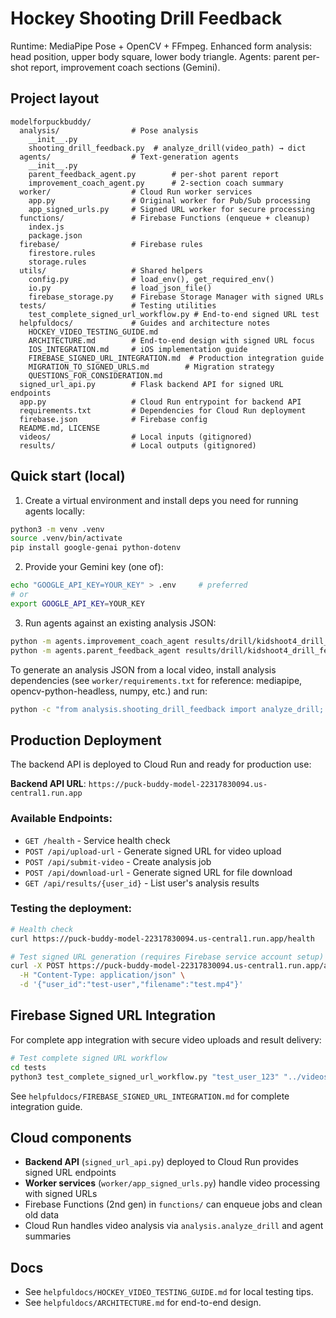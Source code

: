 # Hockey Shooting Drill Feedback

Runtime: MediaPipe Pose + OpenCV + FFmpeg.
Enhanced form analysis: head position, upper body square, lower body triangle.
Agents: parent per-shot report, improvement coach sections (Gemini).

## Project layout
```text
modelforpuckbuddy/
  analysis/                # Pose analysis
    __init__.py
    shooting_drill_feedback.py  # analyze_drill(video_path) → dict
  agents/                  # Text-generation agents
    __init__.py
    parent_feedback_agent.py        # per-shot parent report
    improvement_coach_agent.py      # 2-section coach summary
  worker/                  # Cloud Run worker services
    app.py                 # Original worker for Pub/Sub processing
    app_signed_urls.py     # Signed URL worker for secure processing
  functions/               # Firebase Functions (enqueue + cleanup)
    index.js
    package.json
  firebase/                # Firebase rules
    firestore.rules
    storage.rules
  utils/                   # Shared helpers
    config.py              # load_env(), get_required_env()
    io.py                  # load_json_file()
    firebase_storage.py    # Firebase Storage Manager with signed URLs
  tests/                   # Testing utilities
    test_complete_signed_url_workflow.py # End-to-end signed URL test
  helpfuldocs/             # Guides and architecture notes
    HOCKEY_VIDEO_TESTING_GUIDE.md
    ARCHITECTURE.md        # End-to-end design with signed URL focus
    IOS_INTEGRATION.md     # iOS implementation guide
    FIREBASE_SIGNED_URL_INTEGRATION.md  # Production integration guide
    MIGRATION_TO_SIGNED_URLS.md        # Migration strategy
    QUESTIONS_FOR_CONSIDERATION.md
  signed_url_api.py        # Flask backend API for signed URL endpoints
  app.py                   # Cloud Run entrypoint for backend API
  requirements.txt         # Dependencies for Cloud Run deployment
  firebase.json            # Firebase config
  README.md, LICENSE
  videos/                  # Local inputs (gitignored)
  results/                 # Local outputs (gitignored)
```

## Quick start (local)
1) Create a virtual environment and install deps you need for running agents locally:
```bash
python3 -m venv .venv
source .venv/bin/activate
pip install google-genai python-dotenv
```

2) Provide your Gemini key (one of):
```bash
echo "GOOGLE_API_KEY=YOUR_KEY" > .env     # preferred
# or
export GOOGLE_API_KEY=YOUR_KEY
```

3) Run agents against an existing analysis JSON:
```bash
python -m agents.improvement_coach_agent results/drill/kidshoot4_drill_feedback.json
python -m agents.parent_feedback_agent results/drill/kidshoot4_drill_feedback.json
```

To generate an analysis JSON from a local video, install analysis dependencies (see `worker/requirements.txt` for reference: mediapipe, opencv-python-headless, numpy, etc.) and run:
```bash
python -c "from analysis.shooting_drill_feedback import analyze_drill; import json; print(json.dumps(analyze_drill('videos/input/your_clip.mov'), indent=2))"
```

## Production Deployment
The backend API is deployed to Cloud Run and ready for production use:

**Backend API URL**: `https://puck-buddy-model-22317830094.us-central1.run.app`

### Available Endpoints:
- `GET /health` - Service health check
- `POST /api/upload-url` - Generate signed URL for video upload
- `POST /api/submit-video` - Create analysis job
- `POST /api/download-url` - Generate signed URL for file download
- `GET /api/results/{user_id}` - List user's analysis results

### Testing the deployment:
```bash
# Health check
curl https://puck-buddy-model-22317830094.us-central1.run.app/health

# Test signed URL generation (requires Firebase service account setup)
curl -X POST https://puck-buddy-model-22317830094.us-central1.run.app/api/upload-url \
  -H "Content-Type: application/json" \
  -d '{"user_id":"test-user","filename":"test.mp4"}'
```

## Firebase Signed URL Integration
For complete app integration with secure video uploads and result delivery:

```bash
# Test complete signed URL workflow
cd tests
python3 test_complete_signed_url_workflow.py "test_user_123" "../videos/input/kidshoot2.MOV"
```

See `helpfuldocs/FIREBASE_SIGNED_URL_INTEGRATION.md` for complete integration guide.

## Cloud components
- **Backend API** (`signed_url_api.py`) deployed to Cloud Run provides signed URL endpoints
- **Worker services** (`worker/app_signed_urls.py`) handle video processing with signed URLs
- Firebase Functions (2nd gen) in `functions/` can enqueue jobs and clean old data
- Cloud Run handles video analysis via `analysis.analyze_drill` and agent summaries

## Docs
- See `helpfuldocs/HOCKEY_VIDEO_TESTING_GUIDE.md` for local testing tips.
- See `helpfuldocs/ARCHITECTURE.md` for end-to-end design.
